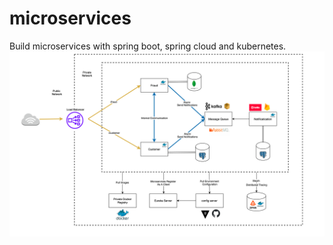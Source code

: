 # microservices
Build microservices with spring boot, spring cloud and kubernetes.
![Screenshot 2023](https://github.com/FarahDvp/images/blob/fae581924e3ee14123c6f93b3c8f28ce19637407/micoservices.png)